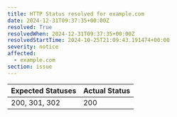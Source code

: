 ```yaml
---
title: HTTP Status resolved for example.com
date: 2024-12-31T09:37:35+00:00Z
resolved: True
resolvedWhen: 2024-12-31T09:37:35+00:00Z
resolvedStartTime: 2024-10-25T21:09:43.191474+00:00
severity: notice
affected:
  - example.com
section: issue
---
```


| Expected Statuses | Actual Status  |
|-------------------|----------------|
| 200, 301, 302 | 200 |
